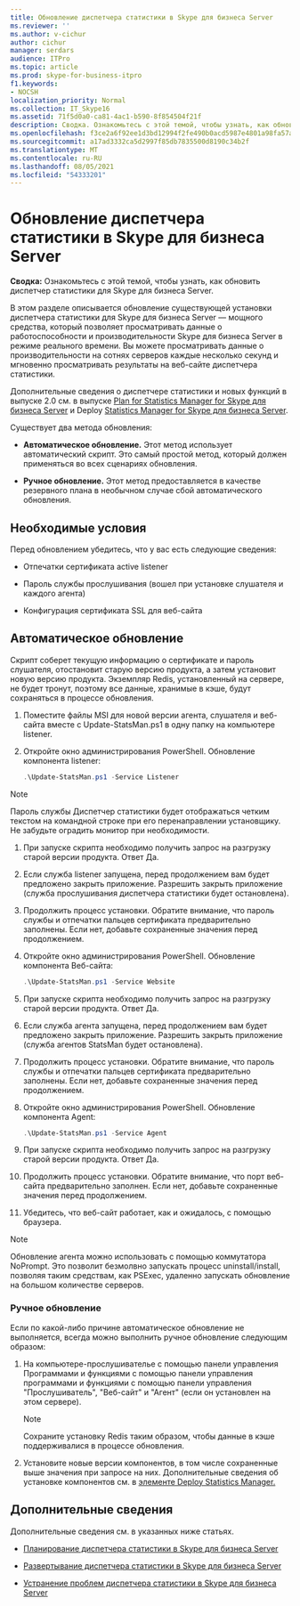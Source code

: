 ```yaml
---
title: Обновление диспетчера статистики в Skype для бизнеса Server
ms.reviewer: ''
ms.author: v-cichur
author: cichur
manager: serdars
audience: ITPro
ms.topic: article
ms.prod: skype-for-business-itpro
f1.keywords:
- NOCSH
localization_priority: Normal
ms.collection: IT_Skype16
ms.assetid: 71f5d0a0-ca81-4ac1-b590-8f854504f21f
description: Сводка. Ознакомьтесь с этой темой, чтобы узнать, как обновить диспетчер статистики для Skype для бизнеса Server.
ms.openlocfilehash: f3ce2a6f92ee1d3bd12994f2fe490b0acd5987e4801a98fa57a3527b9fa47dd8
ms.sourcegitcommit: a17ad3332ca5d2997f85db7835500d8190c34b2f
ms.translationtype: MT
ms.contentlocale: ru-RU
ms.lasthandoff: 08/05/2021
ms.locfileid: "54333201"
---
```

# <a name="upgrade-statistics-manager-for-skype-for-business-server"></a>Обновление диспетчера статистики в Skype для бизнеса Server
 
**Сводка:** Ознакомьтесь с этой темой, чтобы узнать, как обновить диспетчер статистики для Skype для бизнеса Server.
  
В этом разделе описывается обновление существующей установки диспетчера статистики для Skype для бизнеса Server — мощного средства, который позволяет просматривать данные о работоспособности и производительности Skype для бизнеса Server в режиме реального времени. Вы можете просматривать данные о производительности на сотнях серверов каждые несколько секунд и мгновенно просматривать результаты на веб-сайте диспетчера статистики. 
  
Дополнительные сведения о диспетчере статистики и новых функций в выпуске 2.0 см. в выпуске [Plan for Statistics Manager for Skype для бизнеса Server](plan.md) и Deploy [Statistics Manager for Skype для бизнеса Server](deploy.md).
  
Существует два метода обновления:
  
- **Автоматическое обновление.** Этот метод использует автоматический скрипт. Это самый простой метод, который должен применяться во всех сценариях обновления.
    
- **Ручное обновление.** Этот метод предоставляется в качестве резервного плана в необычном случае сбой автоматического обновления.
    
## <a name="prerequisites"></a>Необходимые условия

Перед обновлением убедитесь, что у вас есть следующие сведения:
  
- Отпечатки сертификата active listener
    
- Пароль службы прослушивания (вошел при установке слушателя и каждого агента)
    
- Конфигурация сертификата SSL для веб-сайта
    
## <a name="automated-upgrade"></a>Автоматическое обновление

Скрипт соберет текущую информацию о сертификате и пароль слушателя, отостановит старую версию продукта, а затем установит новую версию продукта. Экземпляр Redis, установленный на сервере, не будет тронут, поэтому все данные, хранимые в кэше, будут сохраняться в процессе обновления.
  
1. Поместите файлы MSI для новой версии агента, слушателя и веб-сайта вместе с Update-StatsMan.ps1 в одну папку на компьютере listener.
    
2. Откройте окно администрирования PowerShell. Обновление компонента listener:
    
   ```PowerShell
   .\Update-StatsMan.ps1 -Service Listener
   ```

> [!NOTE]
> Пароль службы Диспетчер статистики будет отображаться четким текстом на командной строке при его перенаправлении установщику. Не забудьте оградить монитор при необходимости. 
  
1. При запуске скрипта необходимо получить запрос на разгрузку старой версии продукта. Ответ Да.
    
2. Если служба listener запущена, перед продолжением вам будет предложено закрыть приложение. Разрешить закрыть приложение (служба прослушивания диспетчера статистики будет остановлена).
    
3. Продолжить процесс установки. Обратите внимание, что пароль службы и отпечатки пальцев сертификата предварительно заполнены. Если нет, добавьте сохраненные значения перед продолжением.
    
4. Откройте окно администрирования PowerShell. Обновление компонента Веб-сайта:
    
   ```PowerShell
   .\Update-StatsMan.ps1 -Service Website
   ```

5. При запуске скрипта необходимо получить запрос на разгрузку старой версии продукта. Ответ Да.
    
6. Если служба агента запущена, перед продолжением вам будет предложено закрыть приложение. Разрешить закрыть приложение (служба агентов StatsMan будет остановлена).
    
7. Продолжить процесс установки. Обратите внимание, что пароль службы и отпечатки пальцев сертификата предварительно заполнены. Если нет, добавьте сохраненные значения перед продолжением.
    
8. Откройте окно администрирования PowerShell. Обновление компонента Agent:
    
   ```PowerShell
   .\Update-StatsMan.ps1 -Service Agent
   ```

9. При запуске скрипта необходимо получить запрос на разгрузку старой версии продукта. Ответ Да.
    
10. Продолжить процесс установки. Обратите внимание, что порт веб-сайта предварительно заполнен. Если нет, добавьте сохраненные значения перед продолжением.
    
11. Убедитесь, что веб-сайт работает, как и ожидалось, с помощью браузера.
    
> [!NOTE]
> Обновление агента можно использовать с помощью коммутатора NoPrompt. Это позволит безмолвно запускать процесс uninstall/install, позволяя таким средствам, как PSExec, удаленно запускать обновление на большом количестве серверов. 
  
### <a name="manual-upgrade"></a>Ручное обновление

Если по какой-либо причине автоматическое обновление не выполняется, всегда можно выполнить ручное обновление следующим образом:
  
1. На компьютере-прослушивателье с помощью панели управления Программами и функциями с помощью панели управления программами и функциями с помощью панели управления "Прослушиватель", "Веб-сайт" и "Агент" (если он установлен на этом сервере). 
    
    > [!NOTE]
    >  Сохраните установку Redis таким образом, чтобы данные в кэше поддерживалися в процессе обновления.
  
2. Установите новые версии компонентов, в том числе сохраненные выше значения при запросе на них. Дополнительные сведения об установке компонентов см. в [элементе Deploy Statistics Manager.](deploy.md#BKMK_Deploy)

    
## <a name="for-more-information"></a>Дополнительные сведения
<a name="BKMK_Fixed"> </a>

Дополнительные сведения см. в указанных ниже статьях.
  
- [Планирование диспетчера статистики в Skype для бизнеса Server](plan.md)
    
- [Развертывание диспетчера статистики в Skype для бизнеса Server](deploy.md)
    
- [Устранение проблем диспетчера статистики в Skype для бизнеса Server](troubleshoot.md)
